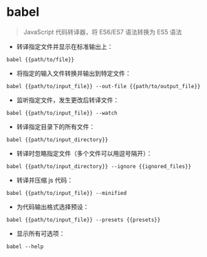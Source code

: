 # babel

> JavaScript 代码转译器，将 ES6/ES7 语法转换为 ES5 语法

- 转译指定文件并显示在标准输出上：

`babel {{path/to/file}}`

- 将指定的输入文件转换并输出到特定文件：

`babel {{path/to/input_file}} --out-file {{path/to/output_file}}`

- 监听指定文件，发生更改后转译文件：

`babel {{path/to/input_file}} --watch`

- 转译指定目录下的所有文件：

`babel {{path/to/input_directory}}`

- 转译时忽略指定文件（多个文件可以用逗号隔开）：

`babel {{path/to/input_directory}} --ignore {{ignored_files}}`

- 转译并压缩 js 代码：

`babel {{path/to/input_file}} --minified`

- 为代码输出格式选择预设：

`babel {{path/to/input_file}} --presets {{presets}}`

- 显示所有可选项：

`babel --help`

[#]: contributors: ([琳小梁]，[jim.大团结]，[李峰])